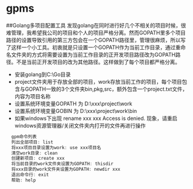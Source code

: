 # gpms

##Golang多项目配置工具
  发现golang在同时进行好几个不相关的项目时候，很难管理，我希望我公司的项目和个人的项目严格分离。然而GOPATH里多个项目路径的设置导致引用的第三方包会在一个GOPATH路径里，管理很麻烦，所以写了这样一个小工具。初衷就是只设置一个GOPATH作为当前工作目录，通过重命名文件夹的方式将需要设置为当前工作目录的正开发项目路径改为GOPATH路径。不是当前正开发项目的改为其他路径。这样做到了每个项目都严格分离。

* 安装golang到C:\Go目录
* project文件夹用于存放全部的项目，work存放当前工作的项目，每个项目包含与GOPATH一致的3个文件夹bin,pkg,src，额外包含一个project.txt文件，内容为项目名称
* 设置系统环境变量GOPATH 为 D:\xxx\project\work
* 设置系统环境变量GOBIN 为 D:\xxx\project\work\bin
* 如果windows下出现 rename xxx xxx Access is denied. 现象，请重启windows资源管理器/关闭文件夹内打开的文件再进行操作
  
```javascript
  gpm命令列表
  列出全部项目: list
  将xxx项目目录设置为work: use xxx项目名
  清空work目录: clean
  创建新项目: create xxx
  将当前目录的work文件夹设置为GOPATH: thisdir
  将xxx目录的work文件夹设置为GOPATH: newdir xxx
  退出命令行: exit
  帮助: help
```
